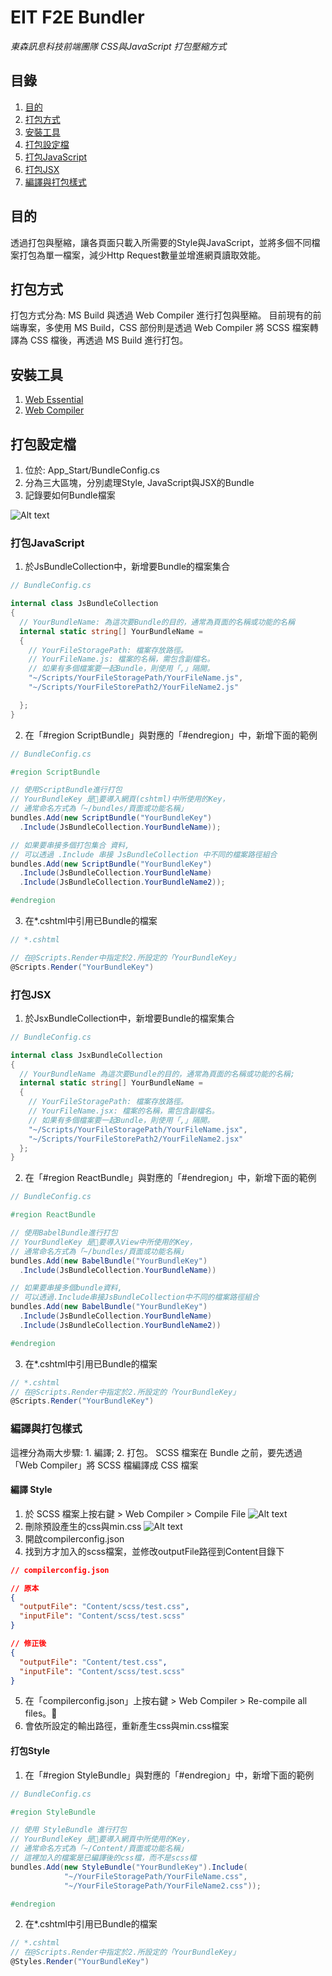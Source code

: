 # EIT F2E Bundler 
*東森訊息科技前端團隊 CSS與JavaScript 打包壓縮方式*

## 目錄

1. [目的](#目的)
1. [打包方式](#打包方式)
1. [安裝工具](#安裝工具)
1. [打包設定檔](#打包設定檔)
1. [打包JavaScript](#打包javascript)
1. [打包JSX](#打包jsx)
1. [編譯與打包樣式](#編譯與打包樣式)

## 目的
透過打包與壓縮，讓各頁面只載入所需要的Style與JavaScript，並將多個不同檔案打包為單一檔案，減少Http Request數量並增進網頁讀取效能。

## 打包方式
打包方式分為: MS Build 與透過 Web Compiler 進行打包與壓縮。
目前現有的前端專案，多使用 MS Build，CSS 部份則是透過 Web Compiler 將 SCSS 檔案轉譯為 CSS 檔後，再透過 MS Build 進行打包。

## 安裝工具
1. [Web Essential](http://vswebessentials.com/)
1. [Web Compiler](https://marketplace.visualstudio.com/items?itemName=MadsKristensen.WebCompiler)

## 打包設定檔
1. 位於: App_Start/BundleConfig.cs
1. 分為三大區塊，分別處理Style, JavaScript與JSX的Bundle
1. 記錄要如何Bundle檔案

![Alt text](/bundler/1-1.png)

### 打包JavaScript
1. 於JsBundleCollection中，新增要Bundle的檔案集合
```cs
// BundleConfig.cs

internal class JsBundleCollection
{
  // YourBundleName: 為這次要Bundle的目的，通常為頁面的名稱或功能的名稱
  internal static string[] YourBundleName =
  {
    // YourFileStoragePath: 檔案存放路徑。
    // YourFileName.js: 檔案的名稱，需包含副檔名。
    // 如果有多個檔案要一起Bundle，則使用「,」隔開。
    "~/Scripts/YourFileStoragePath/YourFileName.js",
    "~/Scripts/YourFileStorePath2/YourFileName2.js"

  };
}

```

2. 在「#region ScriptBundle」與對應的「#endregion」中，新增下面的範例

```cs
// BundleConfig.cs

#region ScriptBundle

// 使用ScriptBundle進行打包
// YourBundleKey 是要導入網頁(cshtml)中所使用的Key，
// 通常命名方式為「~/bundles/頁面或功能名稱」
bundles.Add(new ScriptBundle("YourBundleKey")
  .Include(JsBundleCollection.YourBundleName));

// 如果要串接多個打包集合 資料, 
// 可以透過 .Include 串接 JsBundleCollection 中不同的檔案路徑組合
bundles.Add(new ScriptBundle("YourBundleKey")
  .Include(JsBundleCollection.YourBundleName)
  .Include(JsBundleCollection.YourBundleName2));

#endregion

```

3. 在*.cshtml中引用已Bundle的檔案
```cs
// *.cshtml

// 在@Scripts.Render中指定於2.所設定的「YourBundleKey」
@Scripts.Render("YourBundleKey")


```


### 打包JSX
1. 於JsxBundleCollection中，新增要Bundle的檔案集合

```cs 
// BundleConfig.cs

internal class JsxBundleCollection
{
  // YourBundleName 為這次要Bundle的目的，通常為頁面的名稱或功能的名稱;
  internal static string[] YourBundleName =
  {
    // YourFileStoragePath: 檔案存放路徑。 
    // YourFileName.jsx: 檔案的名稱，需包含副檔名。
    // 如果有多個檔案要一起Bundle，則使用「,」隔開。
    "~/Scripts/YourFileStoragePath/YourFileName.jsx",
    "~/Scripts/YourFileStorePath2/YourFileName2.jsx"
  };
}
```

2. 在「#region ReactBundle」與對應的「#endregion」中，新增下面的範例
```cs
// BundleConfig.cs

#region ReactBundle

// 使用BabelBundle進行打包
// YourBundleKey 是要導入View中所使用的Key，
// 通常命名方式為「~/bundles/頁面或功能名稱」
bundles.Add(new BabelBundle("YourBundleKey")
  .Include(JsBundleCollection.YourBundleName))

// 如果要串接多個bundle資料, 
// 可以透過.Include串接JsBundleCollection中不同的檔案路徑組合
bundles.Add(new BabelBundle("YourBundleKey")
  .Include(JsBundleCollection.YourBundleName)
  .Include(JsBundleCollection.YourBundleName2))

#endregion

```

3. 在*.cshtml中引用已Bundle的檔案
```cs
// *.cshtml
// 在@Scripts.Render中指定於2.所設定的「YourBundleKey」
@Scripts.Render("YourBundleKey")

```

### 編譯與打包樣式
這裡分為兩大步驟: 1. 編譯; 2. 打包。
SCSS 檔案在 Bundle 之前，要先透過「Web Compiler」將 SCSS 檔編譯成 CSS 檔案

#### 編譯 Style
1. 於 SCSS 檔案上按右鍵 > Web Compiler > Compile File
![Alt text](/bundler/1-3.png)
1. 刪除預設產生的css與min.css
![Alt text](/bundler/1-4.png)
1. 開啟compilerconfig.json
1. 找到方才加入的scss檔案，並修改outputFile路徑到Content目錄下
```json
// compilerconfig.json

// 原本
{
  "outputFile": "Content/scss/test.css",
  "inputFile": "Content/scss/test.scss"
}

// 修正後
{
  "outputFile": "Content/test.css",
  "inputFile": "Content/scss/test.scss"
}
```
5. 在「compilerconfig.json」上按右鍵 > Web Compiler > Re-compile all files。
6. 會依所設定的輸出路徑，重新產生css與min.css檔案

#### 打包Style
1. 在「#region StyleBundle」與對應的「#endregion」中，新增下面的範例
```cs
// BundleConfig.cs

#region StyleBundle

// 使用 StyleBundle 進行打包
// YourBundleKey 是要導入網頁中所使用的Key，
// 通常命名方式為「~/Content/頁面或功能名稱」
// 這裡加入的檔案是已編譯後的css檔，而不是scss檔
bundles.Add(new StyleBundle("YourBundleKey").Include(
            "~/YourFileStoragePath/YourFileName.css",
            "~/YourFileStoragePath/YourFileName2.css"));

#endregion

```

2. 在*.cshtml中引用已Bundle的檔案
```cs
// *.cshtml
// 在@Scripts.Render中指定於2.所設定的「YourBundleKey」
@Styles.Render("YourBundleKey")

```